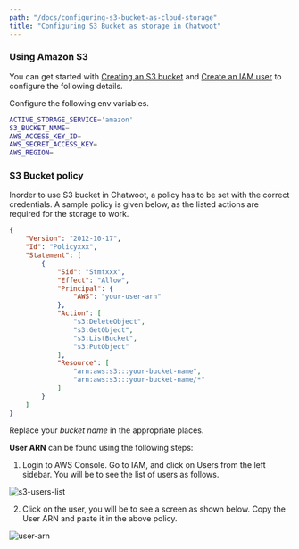 ```yaml
---
path: "/docs/configuring-s3-bucket-as-cloud-storage"
title: "Configuring S3 Bucket as storage in Chatwoot"
---
```


### Using Amazon S3

You can get started with [Creating an S3 bucket](https://docs.aws.amazon.com/AmazonS3/latest/gsg/CreatingABucket.html) and [Create an IAM user](https://docs.aws.amazon.com/IAM/latest/UserGuide/id_users_create.html) to configure the following details.

Configure the following env variables.

```bash
ACTIVE_STORAGE_SERVICE='amazon'
S3_BUCKET_NAME=
AWS_ACCESS_KEY_ID=
AWS_SECRET_ACCESS_KEY=
AWS_REGION=
```

### S3 Bucket policy

Inorder to use S3 bucket in Chatwoot, a policy has to be set with the correct credentials. A sample policy is given below, as the listed actions are required for the storage to work.

```json
{
    "Version": "2012-10-17",
    "Id": "Policyxxx",
    "Statement": [
        {
            "Sid": "Stmtxxx",
            "Effect": "Allow",
            "Principal": {
                "AWS": "your-user-arn"
            },
            "Action": [
                "s3:DeleteObject",
                "s3:GetObject",
                "s3:ListBucket",
                "s3:PutObject"
            ],
            "Resource": [
                "arn:aws:s3:::your-bucket-name",
                "arn:aws:s3:::your-bucket-name/*"
            ]
        }
    ]
}
```

Replace your *bucket name* in the appropriate places.

**User ARN** can be found using the following steps:

1. Login to AWS Console. Go to IAM, and click on Users from the left sidebar. You will be to see the list of users as follows.

![s3-users-list](./images/s3-users-list.png)

2. Click on the user, you will be to see a screen as shown below. Copy the User ARN and paste it in the above policy.

![user-arn](./images/user-arn.png)
